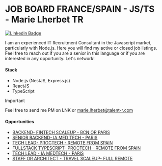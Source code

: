 # JOB BOARD FRANCE/SPAIN - JS/TS - Marie Lherbet TR

[![Linkedin Badge](https://img.shields.io/badge/-Marie%20Lherbet-blue?style=flat&logo=Linkedin&logoColor=white&link=https://www.linkedin.com/in/marie-lherbet-273b9321b/)](https://www.linkedin.com/in/marie-lherbet-273b9321b/)

I am an experienced IT Recruitment Consultant in the Javascript market, particularly with Node.js. Here you will find my active or closed job listings. Feel free to reach out if you are a senior in this language or if you are interested in any opportunity. Let's network!



#### Stack
- Node.js (NestJS, Express.js)
- ReactJS
- TypeScript

> [!IMPORTANT]  
> Feel free to send me PM on LNK or [marie.lherbet@talent-r.com](marie.lherbet@talent-r.com)

#### Opportunities

- [BACKEND- FINTECH SCALEUP - BCN OR PARIS](./opportunities/BACKEND-%20FINTECH%20SCALEUP%20-%20BCN%20OR%20PARIS.md)
- [SENIOR BACKEND- IA MED TECH - PARIS](./opportunities/SENIOR%20BACKEND-%20IA%20MED%20TECH%20-%20PARIS.md)
- [TECH LEAD- PROCTECH - REMOTE FROM SPAIN](./opportunities/SENIOR%20FULLSTACK-%20PROCTECH%20-%20BARCELONE.md)
- [FULLSTACK TYPESCRIPT- PROCTECH - REMOTE FROM SPAIN](./opportunities/SENIOR%20FULLSTACK-%20PROCTECH%20-%20BARCELONE.md)
- [TECH LEAD - IA MEDTECH - PARIS](./opportunities/STAFF%20ENGINEER%20-%20IA%20MEDTECH%20-%20PARIS.md)
- [STAFF OR ARCHITECT - TRAVEL SCALEUP- FULL REMOTE](./opportunities/TECH%20LEAD%20-%20TRAVEL%20SCALEUP-%20FULL%20REMOTE.md) 
